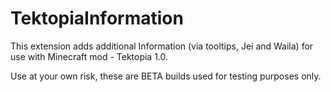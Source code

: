 # TektopiaInformation
This extension adds additional Information (via tooltips, Jei and Waila) for use with Minecraft mod - Tektopia 1.0.

Use at your own risk, these are BETA builds used for testing purposes only.